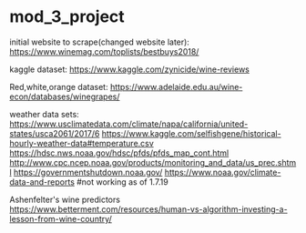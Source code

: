 # mod_3_project

initial website to scrape(changed website later):
https://www.winemag.com/toplists/bestbuys2018/

kaggle dataset:
https://www.kaggle.com/zynicide/wine-reviews

Red,white,orange dataset:
https://www.adelaide.edu.au/wine-econ/databases/winegrapes/

weather data sets:
https://www.usclimatedata.com/climate/napa/california/united-states/usca2061/2017/6
https://www.kaggle.com/selfishgene/historical-hourly-weather-data#temperature.csv
https://hdsc.nws.noaa.gov/hdsc/pfds/pfds_map_cont.html
http://www.cpc.ncep.noaa.gov/products/monitoring_and_data/us_prec.shtml
https://governmentshutdown.noaa.gov/
https://www.noaa.gov/climate-data-and-reports #not working as of 1.7.19


Ashenfelter's wine predictors
https://www.betterment.com/resources/human-vs-algorithm-investing-a-lesson-from-wine-country/

